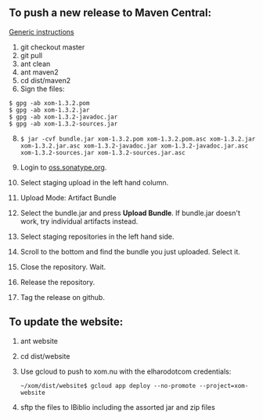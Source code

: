 
## To push a new release to Maven Central:

[Generic instructions](https://central.sonatype.org/pages/manual-staging-bundle-creation-and-deployment.html)

1. git checkout master
2. git pull
3. ant clean
5. ant maven2
6. cd dist/maven2
7. Sign the files:

  ```
  $ gpg -ab xom-1.3.2.pom
  $ gpg -ab xom-1.3.2.jar
  $ gpg -ab xom-1.3.2-javadoc.jar
  $ gpg -ab xom-1.3.2-sources.jar
  ```

8. `$ jar -cvf bundle.jar xom-1.3.2.pom xom-1.3.2.pom.asc xom-1.3.2.jar xom-1.3.2.jar.asc xom-1.3.2-javadoc.jar xom-1.3.2-javadoc.jar.asc xom-1.3.2-sources.jar xom-1.3.2-sources.jar.asc`

9. Login to [oss.sonatype.org](https://oss.sonatype.org/#welcome).

10. Select staging upload in the left hand column.

11. Upload Mode: Artifact Bundle

12. Select the bundle.jar and press **Upload Bundle**. If bundle.jar doesn't work, try individual artifacts instead. 

13. Select staging repositories in the left hand side.

14. Scroll to the bottom and find the bundle you just uploaded. Select it.

15. Close the repository. Wait.

16. Release the repository.

17. Tag the release on github.

## To update the website:

1. ant website

2. cd dist/website

3. Use gcloud to push to xom.nu with the elharodotcom credentials:

    `~/xom/dist/website$ gcloud app deploy --no-promote --project=xom-website`

4. sftp the files to IBiblio including the assorted jar and zip files

